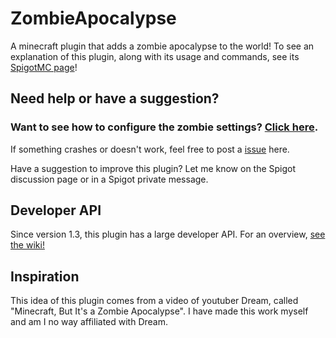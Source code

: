 # ZombieApocalypse
A minecraft plugin that adds a zombie apocalypse to the world!
To see an explanation of this plugin, along with its usage and commands, see its [SpigotMC page](https://www.spigotmc.org/resources/zombieapocalypse.82106/)!

## Need help or have a suggestion?
### Want to see how to configure the zombie settings? [Click here](https://github.com/EricLangezaal/ZombieApocalypse/wiki/Configuring-the-zombies).
If something crashes or doesn't work, feel free to post a [issue](https://github.com/EricLangezaal/ZombieApocalypse/issues) here.

Have a suggestion to improve this plugin? Let me know on the Spigot discussion page or in a Spigot private message.

## Developer API
Since version 1.3, this plugin has a large developer API. For an overview, [see the wiki!](https://github.com/EricLangezaal/ZombieApocalypse/wiki/)

## Inspiration
This idea of this plugin comes from a video of youtuber Dream, called "Minecraft, But It's a Zombie Apocalypse". I have made this work myself and am I no way affiliated with Dream.

